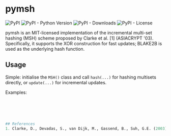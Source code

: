 # pymsh

<p>
   <img alt="PyPI" src="https://img.shields.io/pypi/v/voyager-cpu?color=blue">
   <img alt="PyPI - Python Version" src="https://img.shields.io/pypi/pyversions/voyager-cpu">
   <img alt="PyPI - Downloads" src="https://img.shields.io/pypi/dm/voyager-cpu">
   <img alt="PyPI - License" src="https://img.shields.io/pypi/l/voyager-cpu?label=license">
</p>

pymsh is an MIT-licensed implementation of the incremental multi-set hashing (MSH) scheme proposed by Clarke et al. [1] (ASIACRYPT '03). Specifically, it supports the XOR construction for fast updates; BLAKE2B is used as the underlying hash function.

## Usage

Simple: initialise the `MSH()` class and call `hash(...)` for hashing multisets directly, or `update(...)` for incremental updates.

Examples:
```python





## References
1. Clarke, D., Devadas, S., van Dijk, M., Gassend, B., Suh, G.E. (2003). *"Incremental Multiset Hash Functions and Their Application to Memory Integrity Checking."* In: Advances in Cryptology - ASIACRYPT. Lecture Notes in Computer Science, vol 2894. Springer, Berlin, Heidelberg. [https://doi.org/10.1007/978-3-540-40061-5_12](https://doi.org/10.1007/978-3-540-40061-5_12)